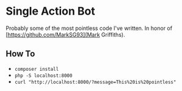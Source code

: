# Single Action Bot
Probably some of the most pointless code I've written. In honor of [https://github.com/MarkSG93](Mark Griffiths).

## How To
- `composer install`
- `php -S localhost:8000`
- `curl "http://localhost:8000/?message=This%20is%20pointless"`